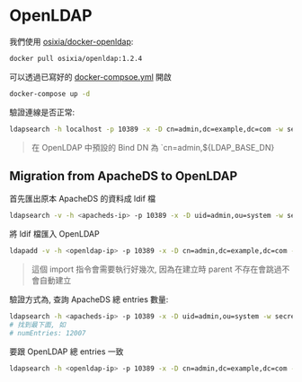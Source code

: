 # OpenLDAP

我們使用 [osixia/docker-openldap](https://github.com/osixia/docker-openldap):

```sh
docker pull osixia/openldap:1.2.4
```

可以透過已寫好的 [docker-compsoe.yml](https://github.com/softleader/openldap/blob/master/docker-compose.yml) 開啟

```sh
docker-compose up -d
```

驗證連線是否正常:

```sh
ldapsearch -h localhost -p 10389 -x -D cn=admin,dc=example,dc=com -w secret -b dc=example,dc=com
```

> 在 OpenLDAP 中預設的 Bind DN 為 `cn=admin,${LDAP_BASE_DN}

## Migration from ApacheDS to OpenLDAP

首先匯出原本 ApacheDS 的資料成 ldif 檔

```sh
ldapsearch -v -h <apacheds-ip> -p 10389 -x -D uid=admin,ou=system -w secret -b dc=example,dc=com > my.ldif
```

將 ldif 檔匯入 OpenLDAP

```sh
ldapadd -v -h <openldap-ip> -p 10389 -x -D cn=admin,dc=example,dc=com -w secret -f my.ldif -c > /dev/null 2>&1
```

> 這個 import 指令會需要執行好幾次, 因為在建立時 parent 不存在會跳過不會自動建立

驗證方式為, 查詢 ApacheDS 總 entries 數量:

```sh
ldapsearch -h <apacheds-ip> -p 10389 -x -D uid=admin,ou=system -w secret -b dc=example,dc=com
# 找到最下面, 如
# numEntries: 12007
```

要跟 OpenLDAP 總 entries 一致

```sh
ldapsearch -h <openldap-ip> -p 10389 -x -D cn=admin,dc=example,dc=com -w secret -b dc=example,dc=com
```
